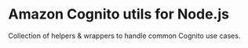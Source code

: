 # Amazon Cognito utils for Node.js

Collection of helpers & wrappers to handle common Cognito use cases.
